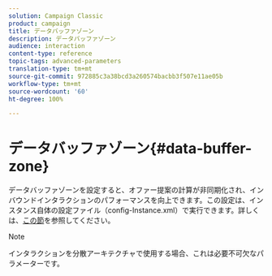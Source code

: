 ```yaml
---
solution: Campaign Classic
product: campaign
title: データバッファゾーン
description: データバッファゾーン
audience: interaction
content-type: reference
topic-tags: advanced-parameters
translation-type: tm+mt
source-git-commit: 972885c3a38bcd3a260574bacbb3f507e11ae05b
workflow-type: tm+mt
source-wordcount: '60'
ht-degree: 100%

---
```



# データバッファゾーン{#data-buffer-zone}

データバッファゾーンを設定すると、オファー提案の計算が非同期化され、インバウンドインタラクションのパフォーマンスを向上できます。この設定は、インスタンス自体の設定ファイル（config-Instance.xml）で実行できます。詳しくは、[この節](../../installation/using/interaction---data-buffer.md)を参照してください。

>[!NOTE]
>
>インタラクションを分散アーキテクチャで使用する場合、これは必要不可欠なパラメーターです。

